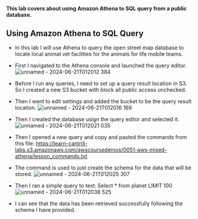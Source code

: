 #### This lab covers about using Amazon Athena to SQL query from a public database.

## Using Amazon Athena to SQL Query
* In this lab I will use Athena to query the open street map database to locate local animal vet facilities for the animals for life mobile teams.

* First I navigated to the Athena console and launched the query editor.
![unnamed - 2024-06-21T012012 384](https://github.com/yehjuneheo/AWS_HOL/assets/51499085/b2df397a-28f4-4657-8fbf-d8faea2ca97d)

* Before I run any queries, I need to set up a query result location in S3. So I created a new S3 bucket with block all public access unchecked.
* Then I went to edit settings and added the bucket to be the query result location.
![unnamed - 2024-06-21T012016 169](https://github.com/yehjuneheo/AWS_HOL/assets/51499085/b6430bf1-b335-462b-9daa-64ac1badb050)

* Then I created the database usign the query editor and selected it.
![unnamed - 2024-06-21T012021 035](https://github.com/yehjuneheo/AWS_HOL/assets/51499085/aac60022-7083-45a7-913c-34ced956020b)

* Then I opened a new query and copy and pasted the commands from this file: https://learn-cantrill-labs.s3.amazonaws.com/awscoursedemos/0051-aws-mixed-athena/lesson_commands.txt
* The command is used to just create the schema for the data that will be stored.
![unnamed - 2024-06-21T012025 307](https://github.com/yehjuneheo/AWS_HOL/assets/51499085/3ce1ea95-5fab-4c2b-adbe-9d8ea4372176)

* Then I ran a simple query to test: Select * from planet LIMIT 100
![unnamed - 2024-06-21T012038 525](https://github.com/yehjuneheo/AWS_HOL/assets/51499085/a671cc15-32ec-489e-92ad-a50c0a99eeba)
* I can see that the data has been retrieved successfully following the schema I have provided.
